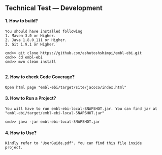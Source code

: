 ## Technical Test — Development
#### 1. How to build?
```
You should have installed following   
1. Maven 3.0 or Higher.  
2. Java 1.8.0_111 or Higher.
3. Git 1.9.1 or Higher.

cmd>> git clone https://github.com/ashutoshshimpi/embl-ebi.git
cmd>> cd embl-ebi
cmd>> mvn clean install  


```
#### 2. How to check Code Coverage?
```
Open html page "embl-ebi/target/site/jacoco/index.html"
```
#### 3. How to Run a Project?
```
You will have to run embl-ebi-local-SNAPSHOT.jar. You can find jar at "embl-ebi/target/embl-ebi-local-SNAPSHOT.jar"

cmd>> java -jar embl-ebi-local-SNAPSHOT.jar
```
#### 4. How to Use?
```
Kindly refer to "UserGuide.pdf". You can find this file inside project.
```